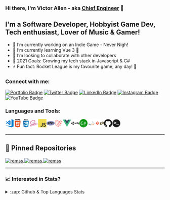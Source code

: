 ### Hi there, I'm Victor Allen - aka [Chief Engineer][website] 👋

## I'm a Software Developer, Hobbyist Game Dev, Tech enthusiast, Lover of Music & Gamer!

- 🔭 I’m currently working on an Indie Game - Never Nigh!
- 🌱 I’m currently learning Vue 3 🤣
- 👯 I’m looking to collaborate with other developers
- 🥅 2021 Goals: Growing my tech stack in Javascript & C#
- ⚡ Fun fact: Rocket League is my favourite game, any day! 🚀

### Connect with me:

[![Portfolio Badge](https://img.shields.io/badge/Portfolio-Profile-informational?style=flat&logo=chase&logoColor=white&color=1CA2F1)][website]
[![Twitter Badge](https://img.shields.io/badge/Twitter-Profile-informational?style=flat&logo=twitter&logoColor=white&color=1CA2F1)][twitter]
[![LinkedIn Badge](https://img.shields.io/badge/LinkedIn-Profile-informational?style=flat&logo=linkedin&logoColor=white&color=0D76A8)][linkedin]
[![Instagram Badge](https://img.shields.io/badge/Instagram-Profile-informational?style=flat&logo=instagram&logoColor=white&color=C1558B)][instagram]
[![YouTube Badge](https://img.shields.io/badge/Youtube-Profile-informational?style=flat&logo=youtube&logoColor=white&color=FF0000)][youtube]

### Languages and Tools:

<img align="left" alt="Visual Studio Code" width="26px" src="https://raw.githubusercontent.com/github/explore/80688e429a7d4ef2fca1e82350fe8e3517d3494d/topics/visual-studio-code/visual-studio-code.png" /><img align="left" alt="html5" width="26px" src="https://raw.githubusercontent.com/github/explore/80688e429a7d4ef2fca1e82350fe8e3517d3494d/topics/html/html.png" /><img align="left" alt="CSS3" width="26px" src="https://raw.githubusercontent.com/github/explore/80688e429a7d4ef2fca1e82350fe8e3517d3494d/topics/css/css.png" /><img align="left" alt="sass" width="26px" src="https://raw.githubusercontent.com/github/explore/80688e429a7d4ef2fca1e82350fe8e3517d3494d/topics/sass/sass.png" /><img align="left" alt="JavaScript" width="26px" src="https://raw.githubusercontent.com/github/explore/80688e429a7d4ef2fca1e82350fe8e3517d3494d/topics/javascript/javascript.png" /><img align="left" alt="react" width="26px" src="https://raw.githubusercontent.com/github/explore/80688e429a7d4ef2fca1e82350fe8e3517d3494d/topics/php/php.png" /><img align="left" alt="React" width="26px" src="https://raw.githubusercontent.com/github/explore/80688e429a7d4ef2fca1e82350fe8e3517d3494d/topics/laravel/laravel.png" /><img align="left" alt="react" width="26px" src="https://raw.githubusercontent.com/github/explore/80688e429a7d4ef2fca1e82350fe8e3517d3494d/topics/vue/vue.png" /><img align="left" alt="React" width="26px" src="https://raw.githubusercontent.com/github/explore/80688e429a7d4ef2fca1e82350fe8e3517d3494d/topics/unity/unity.png" /><img align="left" alt="react" width="26px" src="https://raw.githubusercontent.com/github/explore/80688e429a7d4ef2fca1e82350fe8e3517d3494d/topics/csharp/csharp.png" /><img align="left" alt="MySQL" width="26px" src="https://raw.githubusercontent.com/github/explore/80688e429a7d4ef2fca1e82350fe8e3517d3494d/topics/mysql/mysql.png" /><img align="left" alt="git" width="26px" src="https://raw.githubusercontent.com/github/explore/80688e429a7d4ef2fca1e82350fe8e3517d3494d/topics/git/git.png" /><img align="left" alt="GitHub" width="26px" src="https://raw.githubusercontent.com/github/explore/78df643247d429f6cc873026c0622819ad797942/topics/github/github.png" /><img align="left" alt="terminal" width="26px" src="https://raw.githubusercontent.com/github/explore/80688e429a7d4ef2fca1e82350fe8e3517d3494d/topics/terminal/terminal.png" />

<br />
<br />

---

## 📌 Pinned Repositories

<a href="https://github.com/vamuigua/remss">
  <img align="center" alt="remss" src="https://github-readme-stats.vercel.app/api/pin/?username=vamuigua&repo=remss&title_color=54B882&icon_color=f9f9f9&text_color=fff&bg_color=273849" />
</a>

<a href="https://github.com/vamuigua/vue-weather">
  <img align="center" alt="remss" src="https://github-readme-stats.vercel.app/api/pin/?username=vamuigua&repo=vue-weather&title_color=54B882&icon_color=f9f9f9&text_color=fff&bg_color=273849" />
</a>

<a href="https://github.com/vamuigua/Ninja-Danger">
  <img align="center" alt="remss" src="https://github-readme-stats.vercel.app/api/pin/?username=vamuigua&repo=Ninja-Danger&title_color=54B882&icon_color=f9f9f9&text_color=fff&bg_color=273849" />
</a>

---

### 📈 Interested in Stats?
<details>
  <summary>:zap: Github & Top Languages Stats</summary>
  <a href="https://github.com/anuraghazra/github-readme-stats">
    <img align="left" alt="vamuigua's Github Stats" src="https://github-readme-stats.vercel.app/api?username=vamuigua&show_icons=true&hide=contribs,issues&count_private=true&cache_seconds=86400&theme=vue-dark" />
  </a>
  
  <a href="https://github.com/anuraghazra/github-readme-stats">
    <img align="center" alt="vamuigua's Top Languages Stats" src="https://github-readme-stats.vercel.app/api/top-langs/?username=vamuigua&theme=vue-dark" />
  </a>
</details>

[website]: https://www.vicallendev.tk/
[twitter]: https://twitter.com/VictorAllen22
[youtube]: https://www.youtube.com/VOCASTGAMING
[instagram]: https://www.instagram.com/victorallen22/
[linkedin]: https://linkedin.com/in/victor-allen-33a5b3124/
